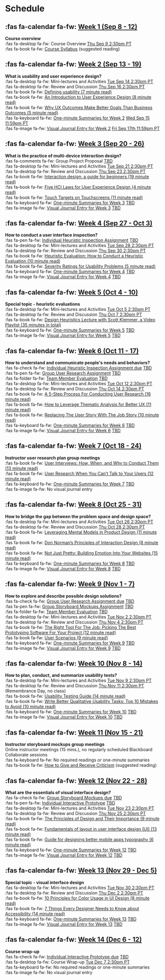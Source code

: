 # Schedule

## :fas fa-calendar fa-fw: [Week 1 (Sep 8 - 12)](#)
**Course overview**  
:fas fa-desktop fa-fw: Course Overview <span class='badge'> [Thu Sep 9 2:30pm PT](#)</span>  
:fas fa-book fa-fw: [Course Syllabus](https://canvas.sfu.ca) (suggested reading)  

## :fas fa-calendar fa-fw: [Week 2 (Sep 13 - 19)](#)
**What is usability and user experience design?**  
:fas fa-desktop fa-fw: Mini-lectures and Activities <span class='badge'> [Tue Sep 14 2:30pm PT](#)</span>  
:fas fa-desktop fa-fw: Review and Discussion <span class='badge'> [Thu Sep 16 2:30pm PT](#)</span>  
:fas fa-book fa-fw: [Defining usability (7 minute read)](https://blog.prototypr.io/defining-usability-e7bf42e8abd0)  
:fas fa-book fa-fw: [An Introduction to User Experience Design (8 minute read)](https://marvelapp.com/blog/introduction-user-experience-design/)  
:fas fa-book fa-fw: [Why UX Outcomes Make Better Goals Than Business Outcomes (5 minute read)](https://articles.uie.com/why-ux-outcomes-make-better-goals-than-business-outcomes)  
:fas fa-keyboard fa-fw: [One-minute Summaries for Week 2](#) <span class='badge'> [Wed Sep 15 11:59pm PT](#)</span>   
:fas fa-image fa-fw: [Visual Journal Entry for Week 2](#) <span class='badge'> [Fri Sep 17th 11:59pm PT](https://www.timeanddate.com/worldclock/fixedtime.html?msg=CMPT-363+Week+2+Visual+Journal+Entry+Due+Date&iso=20210917T235900)</span>  

## :fas fa-calendar fa-fw: [Week 3 (Sep 20 - 26)](#)
**What is the practice of multi-device interaction design?**  
:fas fa-comments fa-fw: Group Project Proposal <span class='badge'> [TBD](#)</span>  
:fas fa-desktop fa-fw: Mini-lectures and Activities <span class='badge'> [Tue Sep 21 2:30pm PT](#)</span>  
:fas fa-desktop fa-fw: Review and Discussion <span class='badge'> [Thu Sep 23 2:30pm PT](#)</span>  
:fas fa-book fa-fw: [Interaction design: a guide for beginners (19 minute read)](https://uxplanet.org/interaction-design-a-guide-for-beginners-32ff2364b53f)  
:fas fa-book fa-fw: [Five HCI Laws for User Experience Design (4 minute read)](https://measuringu.com/hci-laws/)  
:fas fa-book fa-fw: [Touch Targets on Touchscreens (11 minute read)](https://www.nngroup.com/articles/touch-target-size/)   
:fas fa-keyboard fa-fw: [One-minute Summaries for Week 3](#) <span class='badge'> [TBD](#)</span>   
:fas fa-image fa-fw: [Visual Journal Entry for Week 3](#) <span class='badge'> [TBD](#)</span>  

## :fas fa-calendar fa-fw: [Week 4 (Sep 27 - Oct 3)](#)
**How to conduct a user interface inspection?**  
:fas fa-pen fa-fw: [Individual Heuristic Inspection Assignment](#) <span class='badge'> [TBD](#)</span>  
:fas fa-desktop fa-fw: Mini-lectures and Activities <span class='badge'> [Tue Sep 28 2:30pm PT](#)</span>   
:fas fa-desktop fa-fw: Review and Discussion <span class='badge'> [Thu Sep 30 2:30pm PT](#)</span>   
:fas fa-book fa-fw: [Heuristic Evaluation: How to Conduct a Heuristic Evaluation (10 minute read)](https://www.interaction-design.org/literature/article/heuristic-evaluation-how-to-conduct-a-heuristic-evaluation)  
:fas fa-book fa-fw: [Severity Ratings for Usability Problems (5 minute read)](https://www.nngroup.com/articles/how-to-rate-the-severity-of-usability-problems/)   
:fas fa-keyboard fa-fw: [One-minute Summaries for Week 4](#) <span class='badge'> [TBD](#)</span>  
:fas fa-image fa-fw: [Visual Journal Entry for Week 4](#) <span class='badge'> [TBD](#)</span>  

## :fas fa-calendar fa-fw: [Week 5 (Oct 4 - 10)](#)
**Special topic - heuristic evaluations**  
:fas fa-desktop fa-fw: Mini-lectures and Activities <span class='badge'> [Tue Oct 5 2:30pm PT](#)</span>  
:fas fa-desktop fa-fw: Review and Discussion <span class='badge'> [Thu Oct 7 2:30pm PT](#)</span>   
:fas fa-book fa-fw: [Design Heuristics Lecture with Scott Klemmer, a Video Playlist (35 minutes in total)](https://www.youtube.com/playlist?list=PLVtu1bDQijari7LfHOoSTdcpbWIkwZWIA)  
:fas fa-keyboard fa-fw: [One-minute Summaries for Week 5](#) <span class='badge'> [TBD](#)</span>  
:fas fa-image fa-fw: [Visual Journal Entry for Week 5](#) <span class='badge'> [TBD](#)</span>  

## :fas fa-calendar fa-fw: [Week 6 (Oct 11 - 17)](#)
**How to understand and communicate people's needs and behaviors?**  
:fas fa-check fa-fw: [Individual Heuristic Inspection Assignment due](#) <span class='badge'> [TBD](#)</span>  
:fas fa-pen fa-fw: [Group User Research Assignment](#) <span class='badge'> [TBD](#)</span>  
:fas fa-folder fa-fw: [Team Member Evaluation](#) <span class='badge'> [TBD](#)</span>  
:fas fa-desktop fa-fw: Mini-lectures and Activities <span class='badge'> [Tue Oct 12 2:30pm PT](#)</span>  
:fas fa-desktop fa-fw: Review and Discussion <span class='badge'> [Thu Oct 14 2:30pm PT](#)</span>  
:fas fa-book fa-fw: [A 5-Step Process For Conducting User Research (16 minute read)](https://www.smashingmagazine.com/2013/09/5-step-process-conducting-user-research/)  
:fas fa-book fa-fw: [How to Leverage Thematic Analysis for Better UX (11 minute read)](https://www.toptal.com/designers/ux-research/thematic-analysis-for-ux)  
:fas fa-book fa-fw: [Replacing The User Story With The Job Story (10 minute read)](https://jtbd.info/replacing-the-user-story-with-the-job-story-af7cdee10c27)  
:fas fa-keyboard fa-fw: [One-minute Summaries for Week 6](#) <span class='badge'> [TBD](#)</span>  
:fas fa-image fa-fw: [Visual Journal Entry for Week 6](#) <span class='badge'> [TBD](#)</span>  

## :fas fa-calendar fa-fw: [Week 7 (Oct 18 - 24)](week-07)
**Instructor user research plan group meetings**   
:fas fa-book fa-fw: [User Interviews: How, When, and Why to Conduct Them (13 minute read)](https://www.nngroup.com/articles/user-interviews/)  
:fas fa-book fa-fw: [User Research When You Can’t Talk to Your Users (12 minute read)](https://alistapart.com/article/user-research-when-you-cant-talk-to-your-users/)  
:fas fa-keyboard fa-fw: [One-minute Summaries for Week 7](#) <span class='badge'> [TBD](#)</span>  
:fas fa-image fa-fw: No visual journal entry

## :fas fa-calendar fa-fw: [Week 8 (Oct 25 - 31)](#)
**How to bridge the gap between the problem space and design space?**  
:fas fa-desktop fa-fw: Mini-lectures and Activities <span class='badge'> [Tue Oct 26 2:30pm PT](#)</span>  
:fas fa-desktop fa-fw: Review and Discussion <span class='badge'> [Thu Oct 28 2:30pm PT](#)</span>  
:fas fa-book fa-fw: [Leveraging Mental Models in Product Design (11 minute read)](https://medium.com/swlh/leveraging-mental-models-in-ux-design-21ba8fbce22d)  
:fas fa-book fa-fw: [Don Norman’s Principles of Interaction Design (8 minute read)](https://medium.com/@sachinrekhi/don-normans-principles-of-interaction-design-51025a2c0f33)  
:fas fa-book fa-fw: [Not Just Pretty: Building Emotion Into Your Websites (15 minute read)](https://www.smashingmagazine.com/2012/04/building-emotion-into-your-websites/)  
:fas fa-keyboard fa-fw: [One-minute Summaries for Week 8](#) <span class='badge'>[TBD](#)</span>  
:fas fa-image fa-fw: [Visual Journal Entry for Week 8](#) <span class='badge'> [TBD](#)</span>  

## :fas fa-calendar fa-fw: [Week 9 (Nov 1 - 7)](#)
**How to explore and describe possible design solutions?**       
:fas fa-check fa-fw: [Group User Research Assignment due](#) <span class='badge'> [TBD](#)</span>  
:fas fa-pen fa-fw: [Group Storyboard Mockups Assignment](#) <span class='badge'> [TBD](#)</span>  
:fas fa-folder fa-fw: [Team Member Evaluation](#) <span class='badge'> [TBD](#)</span>  
:fas fa-desktop fa-fw: Mini-lectures and Activities <span class='badge'> [Tue Nov 2 2:30pm PT](#)</span>  
:fas fa-desktop fa-fw: Review and Discussion <span class='badge'> [Thu Nov 4 2:30pm PT](#)</span>  
:fas fa-book fa-fw: [The Right Tool For The Job: Picking The Best Prototyping Software For Your Project (12 minute read)](https://uxdesign.cc/the-right-tool-for-the-job-picking-the-best-prototyping-software-for-your-project-6ddd5145d860)  
:fas fa-book fa-fw: [User Scenarios (9 minute read)](https://www.interaction-design.org/literature/topics/user-scenarios)  
:fas fa-keyboard fa-fw: [One-minute Summaries for Week 9](#) <span class='badge'> [TBD](#)</span>    
:fas fa-image fa-fw: [Visual Journal Entry for Week 9](#) <span class='badge'> [TBD](#)</span>  

## :fas fa-calendar fa-fw: [Week 10 (Nov 8 - 14)](#)
**How to plan, conduct, and summarize usability tests?**  
:fas fa-desktop fa-fw: Mini-lectures and Activities <span class='badge'> [Tue Nov 9 2:30pm PT](#)</span>  
:fas fa-desktop fa-fw: Review and Discussion <span class='badge'> [Thu Nov 11 2:30pm PT](#)</span> (Remembrance Day, no class)  
:fas fa-book fa-fw: [Usability Testing Guide (14 minute read)](https://boxesandarrows.com/usability-testing-guide/)  
:fas fa-book fa-fw: [Write Better Qualitative Usability Tasks: Top 10 Mistakes to Avoid (10 minute read)](https://www.nngroup.com/articles/better-usability-tasks/)  
:fas fa-keyboard fa-fw: [One-minute Summaries for Week 10](#) <span class='badge'> [TBD](#)</span>  
:fas fa-image fa-fw: [Visual Journal Entry for Week 10](#) <span class='badge'> [TBD](#)</span>  

## :fas fa-calendar fa-fw: [Week 11 (Nov 15 - 21)](#)
**Instructor storyboard mockups group meetings**  
Online instructor meetings (15 mins.), no regularly scheduled Blackboard Collaborate sessions  
:fas fa-keyboard fa-fw: No required readings or one-minute summaries   
:fas fa-book fa-fw: [How to Give and Receive Criticism](http://scottberkun.com/essays/35-how-to-give-and-receive-criticism/) (suggested reading)  

## :fas fa-calendar fa-fw: [Week 12 (Nov 22 - 28)](#)
**What are the essentials of visual interface design?**  
:fas fa-check fa-fw: [Group Storyboard Mockups due](#) <span class='badge'> [TBD](#)</span>    
:fas fa-pen fa-fw: [Individual Interactive Prototype](#) <span class='badge'> [TBD](#)</span>  
:fas fa-desktop fa-fw: Mini-lectures and Activities <span class='badge'> [Tue Nov 23 2:30pm PT](#)</span>  
:fas fa-desktop fa-fw: Review and Discussion <span class='badge'> [Thu Nov 25 2:30pm PT](#)</span>  
:fas fa-book fa-fw: [The Principles of Design and Their Importance (9 minute read)](https://www.toptal.com/designers/ui/principles-of-design)  
:fas fa-book fa-fw: [Fundamentals of layout in user interface design (UI) (13 minute read)](https://uxdesign.cc/fundamentals-of-layout-in-interface-design-ui-3a9dba31f1)  
:fas fa-book fa-fw: [Guide for designing better mobile apps typography (6 minute read)](https://uxdesign.cc/guide-for-designing-better-mobile-apps-typography-5796495ef86f)  
:fas fa-keyboard fa-fw: [One-minute Summaries for Week 12](#) <span class='badge'> [TBD](#)</span>  
:fas fa-image fa-fw: [Visual Journal Entry for Week 12](#) <span class='badge'> [TBD](#)</span>  

## :fas fa-calendar fa-fw: [Week 13 (Nov 29 - Dec 5)](#)
**Special topic - visual interface design**  
:fas fa-desktop fa-fw: Mini-lectures and Activities <span class='badge'> [Tue Nov 30 2:30pm PT](#)</span>  
:fas fa-desktop fa-fw: Review and Discussion <span class='badge'> [Thu Dec 2 2:30pm PT](#)</span>  
:fas fa-book fa-fw: [10 Principles for Color Usage in UI Design (8 minute read)](https://uxdesign.cc/10-principles-for-color-usage-in-ui-design-65174b213004)  
:fas fa-book fa-fw: [7 Things Every Designer Needs to Know about Accessibility (14 minute read)](https://medium.com/salesforce-ux/7-things-every-designer-needs-to-know-about-accessibility-64f105f0881b)  
:fas fa-keyboard fa-fw: [One-minute Summaries for Week 13](#) <span class='badge'> [TBD](#)</span>  
:fas fa-image fa-fw: [Visual Journal Entry for Week 13](#) <span class='badge'> [TBD](#)</span>  

## :fas fa-calendar fa-fw: [Week 14 (Dec 6 - 12)](#)
**Course wrap-up**  
:fas fa-check fa-fw: [Individual Interactive Prototype due](#) <span class='badge'> [TBD](#)</span>  
:fas fa-desktop fa-fw: Course Wrap-up <span class='badge'> [Tue Dec 7 2:30pm PT](#)</span>  
:fas fa-keyboard fa-fw: No required readings or one-minute summaries   
:fas fa-image fa-fw: No visual journal entry
